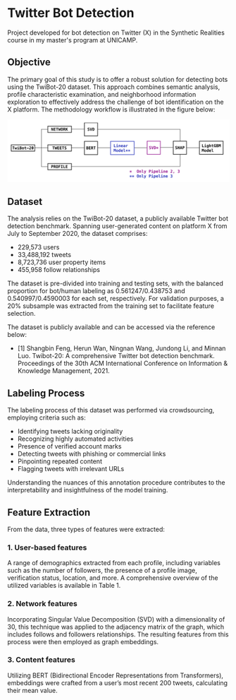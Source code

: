 # Twitter Bot Detection
 Project developed for bot detection on Twitter (X) in the Synthetic Realities course in my master's program at UNICAMP.

 ## Objective

The primary goal of this study is to offer a robust solution for detecting bots using the TwiBot-20 dataset. This approach combines semantic analysis, profile characteristic examination, and neighborhood information exploration to effectively address the challenge of bot identification on the X platform. The methodology workflow is illustrated in the figure below:

![Workflow](images/pipeline.png)

## Dataset

The analysis relies on the TwiBot-20 dataset, a publicly available Twitter bot detection benchmark. Spanning user-generated content on platform X from July to September 2020, the dataset comprises:

- 229,573 users
- 33,488,192 tweets
- 8,723,736 user property items
- 455,958 follow relationships

The dataset is pre-divided into training and testing sets, with the balanced proportion for bot/human labeling as 0.561247/0.438753 and 0.540997/0.4590003 for each set, respectively. For validation purposes, a 20% subsample was extracted from the training set to facilitate feature selection.

The dataset is publicly available and can be accessed via the reference below:

- [1] Shangbin Feng, Herun Wan, Ningnan Wang, Jundong Li, and Minnan Luo. Twibot-20: A comprehensive Twitter bot detection benchmark. Proceedings of the 30th ACM International Conference on Information & Knowledge Management, 2021.

## Labeling Process

The labeling process of this dataset was performed via crowdsourcing, employing criteria such as:

- Identifying tweets lacking originality
- Recognizing highly automated activities
- Presence of verified account marks
- Detecting tweets with phishing or commercial links
- Pinpointing repeated content
- Flagging tweets with irrelevant URLs

Understanding the nuances of this annotation procedure contributes to the interpretability and insightfulness of the model training.

## Feature Extraction

From the data, three types of features were extracted:

### 1. User-based features
A range of demographics extracted from each profile, including variables such as the number of followers, the presence of a profile image, verification status, location, and more. A comprehensive overview of the utilized variables is available in Table 1.

### 2. Network features
Incorporating Singular Value Decomposition (SVD) with a dimensionality of 30, this technique was applied to the adjacency matrix of the graph, which includes follows and followers relationships. The resulting features from this process were then employed as graph embeddings.

### 3. Content features
Utilizing BERT (Bidirectional Encoder Representations from Transformers), embeddings were crafted from a user’s most recent 200 tweets, calculating their mean value.